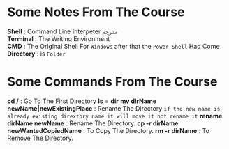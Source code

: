 # Some Notes From The Course

**Shell** : Command Line Interpeter `مترجم`  
**Terminal** : The Writing Environment  
**CMD** : The Original Shell For `Windows` after that the `Power Shell` Had Come 
**Directory** : is `Folder`  


# Some Commands From The Course

**cd /** : Go To The First Directory
**ls** = **dir** 
**mv dirName newName|newExistingPlace** : Rename The Directory `if the new name is already existing dirextory name it will move it not rename it`
**rename dirName newName** : Rename The Directory.
**cp -r dirName newWantedCopiedName** : To Copy The Directory.
**rm -r dirName** : To Remove The Directory.

